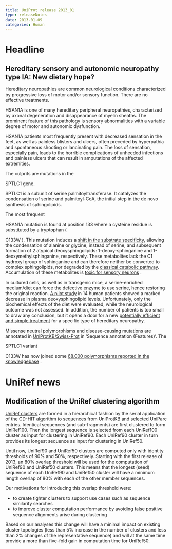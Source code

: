 ```yaml
---
title: UniProt release 2013_01
type: releaseNotes
date: 2013-01-09
categories: Human
---
```


# Headline

## Hereditary sensory and autonomic neuropathy type IA: New dietary hope?

Hereditary neuropathies are common neurological conditions characterized by progressive loss of motor and/or sensory function. There are no effective treatments.

HSAN1A is one of many hereditary peripheral neuropathies, characterized by axonal degeneration and disappearance of myelin sheaths. The prominent feature of this pathology is sensory abnormalities with a variable degree of motor and autonomic dysfunction.

HSAN1A patients most frequently present with decreased sensation in the feet, as well as painless blisters and ulcers, often preceded by hyperpathia and spontaneous shooting or lancinating pain. The loss of sensation, especially pain, leads to the horrible complications of unheeded infections and painless ulcers that can result in amputations of the affected extremities.

The culprits are mutations in the

SPTLC1 gene.

SPTLC1 is a subunit of serine palmitoyltransferase. It catalyzes the condensation of serine and palmitoyl-CoA, the initial step in the de novo synthesis of sphingolipids.

The most frequent

HSAN1A mutation is found at position 133 where a cysteine residue is substituted by a tryptophan (

C133W ). This mutation induces a [shift in the substrate specificity](http://www.ncbi.nlm.nih.gov/pubmed?term=20097765,20504773), allowing the condensation of alanine or glycine, instead of serine, and subsequent formation of 2 atypical deoxysphingolipids: 1-deoxy-sphinganine and 1-deoxymethylsphinganine, respectively. These metabolites lack the C1 hydroxyl group of sphinganine and can therefore neither be converted to complex sphingolipids, nor degraded by the [classical catabolic pathway](http://www.ncbi.nlm.nih.gov/pubmed?term=20097765,20504773). Accumulation of these metabolites is [toxic for sensory neurons](http://www.ncbi.nlm.nih.gov/pubmed/22045570) .

In cultured cells, as well as in transgenic mice, a serine-enriched medium/diet can force the defective enzyme to use serine, hence restoring the original reaction. [A pilot study](http://www.ncbi.nlm.nih.gov/pubmed/22045570) in 14 human patients showed a marked decrease in plasma deoxysphingolipid levels. Unfortunately, only the biochemical effects of the diet were evaluated, while the neurological outcome was not assessed. In addition, the number of patients is too small to draw any conclusion, but it opens a door for a new [potentially efficient and simple treatment](http://www.ncbi.nlm.nih.gov/pubmed/22045569) for a specific type of hereditary neuropathy.

Missense neutral polymorphisms and disease-causing mutations are annotated in [UniProtKB/Swiss-Prot](http://www.uniprot.org/manual/variant) in ‘Sequence annotation (Features)’. The

SPTLC1 variant

C133W has now joined some [68,000 polymorphisms reported in the knowledgebase](https://ftp.uniprot.org/pub/databases/uniprot/current_release/knowledgebase/complete/docs/humsavar) .

# UniRef news

## Modification of the UniRef clustering algorithm

[UniRef clusters](http://www.uniprot.org/help/uniref) are formed in a hierarchical fashion by the serial application of the CD-HIT algorithm to sequences from UniProtKB and selected UniParc entries. Identical sequences (and sub-fragments) are first clustered to form UniRef100. Then the longest sequence is selected from each UniRef100 cluster as input for clustering in UniRef90. Each UniRef90 cluster in turn provides its longest sequence as input for clustering in UniRef50.

Until now, UniRef90 and UniRef50 clusters are computed only with identity thresholds of 90% and 50%, respectively. Starting with the first release of 2013, an 80% overlap threshold will be used for the computation of UniRef90 and UniRef50 clusters. This means that the longest (seed) sequence of each UniRef90 and UniRef50 cluster will have a minimum length overlap of 80% with each of the other member sequences.

Our motivations for introducing this overlap threshold were:

-   to create tighter clusters to support use cases such as sequence similarity searches
-   to improve cluster computation performance by avoiding false positive sequence alignments arise during clustering

Based on our analyses this change will have a minimal impact on existing cluster topologies (less than 5% increase in the number of clusters and less than 2% changes of the representative sequence) and will at the same time provide a more than five-fold gain in computation time for UniRef50.
